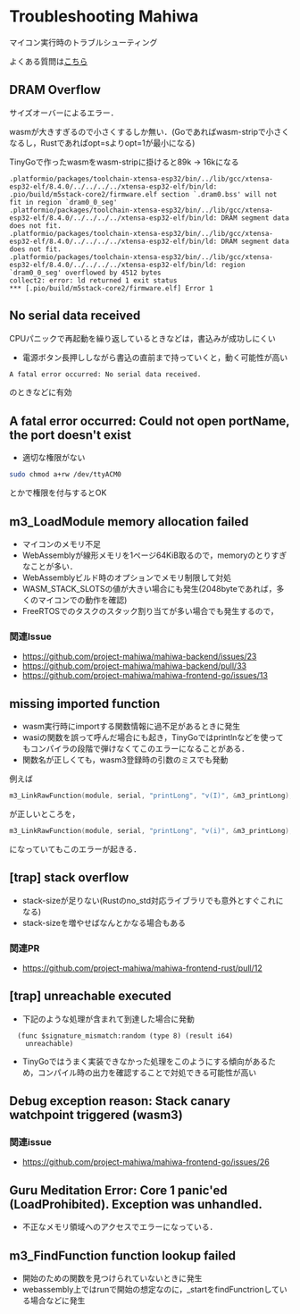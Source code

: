 # Troubleshooting Mahiwa

マイコン実行時のトラブルシューティング

よくある質問は[こちら](/research/qa/)

## DRAM Overflow

サイズオーバーによるエラー．

wasmが大きすぎるので小さくするしか無い．(Goであればwasm-stripで小さくなるし，Rustであればopt=sよりopt=1が最小になる)

TinyGoで作ったwasmをwasm-stripに掛けると89k -> 16kになる

```
.platformio/packages/toolchain-xtensa-esp32/bin/../lib/gcc/xtensa-esp32-elf/8.4.0/../../../../xtensa-esp32-elf/bin/ld: .pio/build/m5stack-core2/firmware.elf section `.dram0.bss' will not fit in region `dram0_0_seg'
.platformio/packages/toolchain-xtensa-esp32/bin/../lib/gcc/xtensa-esp32-elf/8.4.0/../../../../xtensa-esp32-elf/bin/ld: DRAM segment data does not fit.
.platformio/packages/toolchain-xtensa-esp32/bin/../lib/gcc/xtensa-esp32-elf/8.4.0/../../../../xtensa-esp32-elf/bin/ld: DRAM segment data does not fit.
.platformio/packages/toolchain-xtensa-esp32/bin/../lib/gcc/xtensa-esp32-elf/8.4.0/../../../../xtensa-esp32-elf/bin/ld: region `dram0_0_seg' overflowed by 4512 bytes
collect2: error: ld returned 1 exit status
*** [.pio/build/m5stack-core2/firmware.elf] Error 1
```

## No serial data received

CPUパニックで再起動を繰り返しているときなどは，書込みが成功しにくい

- 電源ボタン長押ししながら書込の直前まで持っていくと，動く可能性が高い

```sh
A fatal error occurred: No serial data received.
```

のときなどに有効

## A fatal error occurred: Could not open portName, the port doesn't exist

- 適切な権限がない

```sh
sudo chmod a+rw /dev/ttyACM0
```

とかで権限を付与するとOK

## m3_LoadModule memory allocation failed

- マイコンのメモリ不足
- WebAssemblyが線形メモリを1ページ64KiB取るので，memoryのとりすぎなことが多い．
- WebAssemblyビルド時のオプションでメモリ制限して対処
- WASM_STACK_SLOTSの値が大きい場合にも発生(2048byteであれば，多くのマイコンでの動作を確認)
- FreeRTOSでのタスクのスタック割り当てが多い場合でも発生するので，

### 関連Issue

- https://github.com/project-mahiwa/mahiwa-backend/issues/23
- https://github.com/project-mahiwa/mahiwa-backend/pull/33
- https://github.com/project-mahiwa/mahiwa-frontend-go/issues/13

## missing imported function

- wasm実行時にimportする関数情報に過不足があるときに発生
- wasiの関数を誤って呼んだ場合にも起き，TinyGoではprintlnなどを使ってもコンパイラの段階で弾けなくてこのエラーになることがある．
- 関数名が正しくても，wasm3登録時の引数のミスでも発動

例えば

```c
m3_LinkRawFunction(module, serial, "printLong", "v(I)", &m3_printLong);
```

が正しいところを，

```c
m3_LinkRawFunction(module, serial, "printLong", "v(i)", &m3_printLong);
```

になっていてもこのエラーが起きる．

## \[trap\] stack overflow

- stack-sizeが足りない(Rustのno_std対応ライブラリでも意外とすぐこれになる)
- stack-sizeを増やせばなんとかなる場合もある

### 関連PR

- https://github.com/project-mahiwa/mahiwa-frontend-rust/pull/12

## \[trap\] unreachable executed

- 下記のような処理が含まれて到達した場合に発動

```wasm
  (func $signature_mismatch:random (type 8) (result i64)
    unreachable)
```

- TinyGoではうまく実装できなかった処理をこのようにする傾向があるため，コンパイル時の出力を確認することで対処できる可能性が高い

## Debug exception reason: Stack canary watchpoint triggered (wasm3)

### 関連issue

- https://github.com/project-mahiwa/mahiwa-frontend-go/issues/26

## Guru Meditation Error: Core 1 panic'ed (LoadProhibited). Exception was unhandled.

- 不正なメモリ領域へのアクセスでエラーになっている．

## m3_FindFunction function lookup failed

- 開始のための関数を見つけられていないときに発生
- webassembly上ではrunで開始の想定なのに，\_startをfindFunctrionしている場合などに発生
